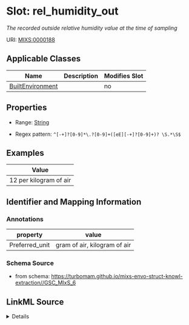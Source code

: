 # Slot: rel_humidity_out


_The recorded outside relative humidity value at the time of sampling_



URI: [MIXS:0000188](https://w3id.org/mixs/0000188)



<!-- no inheritance hierarchy -->




## Applicable Classes

| Name | Description | Modifies Slot |
| --- | --- | --- |
[BuiltEnvironment](BuiltEnvironment.md) |  |  no  |







## Properties

* Range: [String](String.md)

* Regex pattern: `^[-+]?[0-9]*\.?[0-9]+([eE][-+]?[0-9]+)? \S.*\S$`






## Examples

| Value |
| --- |
| 12 per kilogram of air |

## Identifier and Mapping Information





### Annotations

| property | value |
| --- | --- |
| Preferred_unit | gram of air, kilogram of air |



### Schema Source


* from schema: https://turbomam.github.io/mixs-envo-struct-knowl-extraction//GSC_MIxS_6




## LinkML Source

<details>
```yaml
name: rel_humidity_out
annotations:
  Preferred_unit:
    tag: Preferred_unit
    value: gram of air, kilogram of air
description: The recorded outside relative humidity value at the time of sampling
title: outside relative humidity
notes:
- humidity
- relative
examples:
- value: 12 per kilogram of air
from_schema: https://turbomam.github.io/mixs-envo-struct-knowl-extraction//GSC_MIxS_6
rank: 1000
slot_uri: MIXS:0000188
multivalued: false
alias: rel_humidity_out
domain_of:
- BuiltEnvironment
range: string
required: false
recommended: false
pattern: ^[-+]?[0-9]*\.?[0-9]+([eE][-+]?[0-9]+)? \S.*\S$

```
</details>